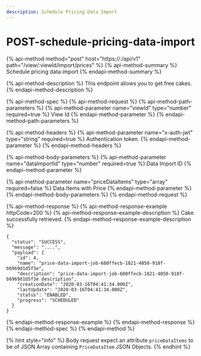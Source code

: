 ```yaml
---
description: Schedule Pricing Data Import
---
```


# POST-schedule-pricing-data-import

{% api-method method="post" host="https://<host>:<port>/api/v1" path="/view/:viewId/import/prices" %}
{% api-method-summary %}
Schedule pricing data import
{% endapi-method-summary %}

{% api-method-description %}
This endpoint allows you to get free cakes.
{% endapi-method-description %}

{% api-method-spec %}
{% api-method-request %}
{% api-method-path-parameters %}
{% api-method-parameter name="viewId" type="number" required=true %}
View Id
{% endapi-method-parameter %}
{% endapi-method-path-parameters %}

{% api-method-headers %}
{% api-method-parameter name="x-auth-jwt" type="string" required=true %}
Authentication token.
{% endapi-method-parameter %}
{% endapi-method-headers %}

{% api-method-body-parameters %}
{% api-method-parameter name="dataImportId" type="number" required=true %}
Data Import ID
{% endapi-method-parameter %}

{% api-method-parameter name="priceDataItems" type="array" required=false %}
Data Items with Price
{% endapi-method-parameter %}
{% endapi-method-body-parameters %}
{% endapi-method-request %}

{% api-method-response %}
{% api-method-response-example httpCode=200 %}
{% api-method-response-example-description %}
Cake successfully retrieved.
{% endapi-method-response-example-description %}

```
{
  "status": "SUCCESS",
  "message": "....",
  "payload": {
    "id": 4,
    "name": "price-data-import-job-680ffecb-1821-4050-918f-b6969d1d5f3e",
    "description": "price-data-import-job-680ffecb-1821-4050-918f-b6969d1d5f3e description",
    "creationDate": "2020-03-16T04:41:34.000Z",
    "lastUpdate": "2020-03-16T04:41:34.000Z",
    "status": "ENABLED",
    "progress": "SCHEDULED"
  }
}
```
{% endapi-method-response-example %}
{% endapi-method-response %}
{% endapi-method-spec %}
{% endapi-method %}

{% hint style="info" %}
Body request expect an attribute `priceDataItems` to be of JSON Array containing `PriceDataItem` JSON Objects.
{% endhint %}



